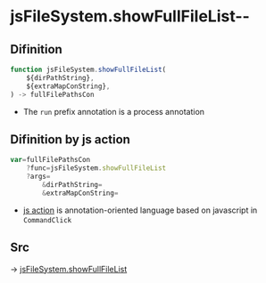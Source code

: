 # jsFileSystem.showFullFileList--

## Difinition

```js.js
function jsFileSystem.showFullFileList(
	${dirPathString},
	${extraMapConString},
) -> fullFilePathsCon
```

- The `run` prefix annotation is a process annotation


## Difinition by js action

```js.js
var=fullFilePathsCon
	?func=jsFileSystem.showFullFileList
	?args=
		&dirPathString=
		&extraMapConString=
```

- [js action](#) is annotation-oriented language based on javascript in `CommandClick`



## Src

-> [jsFileSystem.showFullFileList](https://github.com/puutaro/CommandClick/blob/master/app/src/main/java/com/puutaro/commandclick/fragment_lib/terminal_fragment/js_interface/file/JsFileSystem.kt#L278)


